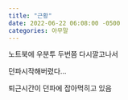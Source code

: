 ```yaml
---
title: "근황"
date: 2022-06-22 06:08:00 -0500
categories: 아무말
---
```


노트북에 우분투 두번쯤 다시깔고나서

던파시작해버렸다...

퇴근시간이 던파에 잡아먹히고 있음